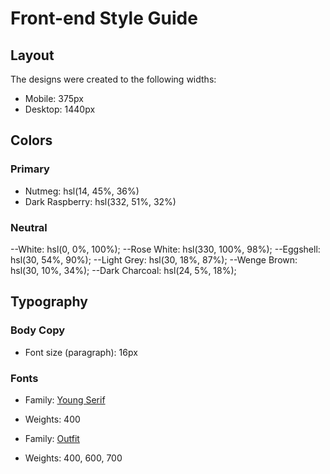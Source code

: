 # Front-end Style Guide

## Layout

The designs were created to the following widths:

- Mobile: 375px
- Desktop: 1440px

## Colors

### Primary

- Nutmeg: hsl(14, 45%, 36%)
- Dark Raspberry: hsl(332, 51%, 32%)

### Neutral

  --White: hsl(0, 0%, 100%);
  --Rose White: hsl(330, 100%, 98%);
  --Eggshell: hsl(30, 54%, 90%);
  --Light Grey: hsl(30, 18%, 87%);
  --Wenge Brown: hsl(30, 10%, 34%);
  --Dark Charcoal: hsl(24, 5%, 18%);

## Typography

### Body Copy

- Font size (paragraph): 16px

### Fonts

- Family: [Young Serif](https://fonts.google.com/specimen/Young+Serif)
- Weights: 400

- Family: [Outfit](https://fonts.google.com/specimen/Outfit)
- Weights: 400, 600, 700
